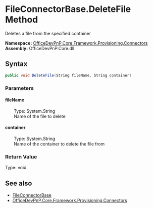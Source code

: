 # FileConnectorBase.DeleteFile Method  
 Deletes a file from the specified container   

**Namespace:** [OfficeDevPnP.Core.Framework.Provisioning.Connectors](OfficeDevPnP.Core.Framework.Provisioning.Connectors.md)  
**Assembly:** OfficeDevPnP.Core.dll  
## Syntax
```C#
public void DeleteFile(String fileName, String container)
```
### Parameters
#### fileName  
&emsp;&emsp;Type: System.String  
&emsp;&emsp;Name of the file to delete  

  

#### container  
&emsp;&emsp;Type: System.String  
&emsp;&emsp;Name of the container to delete the file from  

  

### Return Value
Type: void  

## See also
- [FileConnectorBase](OfficeDevPnP.Core.Framework.Provisioning.Connectors.FileConnectorBase.md) 
- [OfficeDevPnP.Core.Framework.Provisioning.Connectors](OfficeDevPnP.Core.Framework.Provisioning.Connectors.md) 
